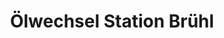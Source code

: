 ---
title: "Ölwechsel Station Brühl"
url: /bruehl/oelwechsel-station-bruehl/
shop: Autowerkstatt
---